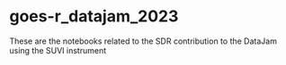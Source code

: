 # goes-r_datajam_2023
These are the notebooks related to the SDR contribution to the DataJam using the SUVI instrument

